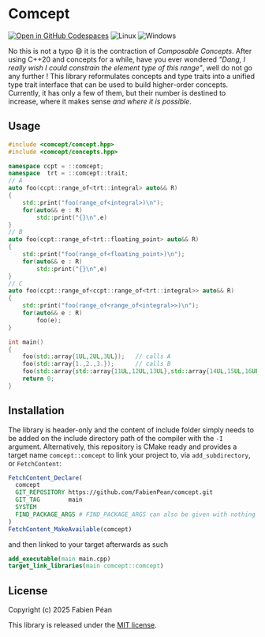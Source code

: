 # Comcept

[![Open in GitHub Codespaces](https://github.com/codespaces/badge.svg)](https://codespaces.new/FabienPean/comcept?quickstart=1)
![Linux](https://github.com/FabienPean/comcept/actions/workflows/linux.yml/badge.svg)
![Windows](https://github.com/FabienPean/comcept/actions/workflows/windows.yml/badge.svg)


No this is not a typo :smile: it is the contraction of _Composable Concepts_. After using C++20 and concepts for a while, have you ever wondered _"Dang, I really wish I could constrain the element type of this range"_, well do not go any further ! This library reformulates concepts and type traits into a unified type trait interface that can be used to build higher-order concepts. Currently, it has only a few of them, but their number is destined to increase, where it makes sense _and where it is possible_.


## Usage

```cpp
#include <comcept/comcept.hpp>
#include <comcept/concepts.hpp>

namespace ccpt = ::comcept;
namespace  trt = ::comcept::trait;
// A
auto foo(ccpt::range_of<trt::integral> auto&& R)
{
    std::print("foo(range_of<integral>)\n");
    for(auto&& e : R)
        std::print("{}\n",e)
}
// B
auto foo(ccpt::range_of<trt::floating_point> auto&& R)
{
    std::print("foo(range_of<floating_point>)\n");
    for(auto&& e : R)
        std::print("{}\n",e)
}
// C
auto foo(ccpt::range_of<ccpt::range_of<trt::integral>> auto&& R)
{
    std::print("foo(range_of<range_of<integral>>)\n");
    for(auto&& e : R)
        foo(e);
}

int main()
{
    foo(std::array{1UL,2UL,3UL});   // calls A
    foo(std::array{1.,2.,3.});      // calls B
    foo(std::array{std::array{11UL,12UL,13UL},std::array{14UL,15UL,16UL}}); // calls C
    return 0;
}
```

## Installation

The library is header-only and the content of include folder simply needs to be added on the include directory path of the compiler with the `-I` argument. Alternatively, this repository is CMake ready and provides a target name `comcept::comcept` to link your project to, via `add_subdirectory`, or `FetchContent`: 

```cmake
FetchContent_Declare(
  comcept
  GIT_REPOSITORY https://github.com/FabienPean/comcept.git
  GIT_TAG        main
  SYSTEM
  FIND_PACKAGE_ARGS # FIND_PACKAGE_ARGS can also be given with nothing after it, which indicates that find_package() can still be called if FETCHCONTENT_TRY_FIND_PACKAGE_MODE is set to OPT_IN, or is not set.
)
FetchContent_MakeAvailable(comcept)
```

and then linked to your target afterwards as such

```cmake
add_executable(main main.cpp)
target_link_libraries(main comcept::comcept)
```

## License

Copyright (c) 2025 Fabien Péan

This library is released under the [MIT license](LICENSE).
